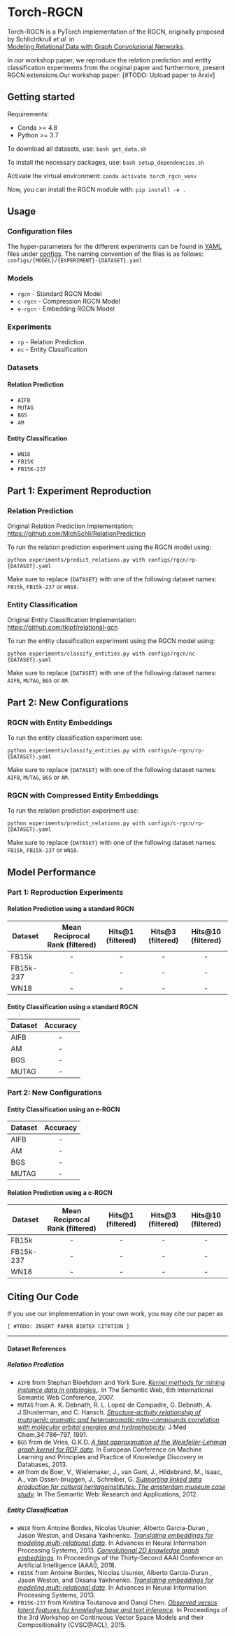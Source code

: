 # Torch-RGCN 

Torch-RGCN is a PyTorch implementation of the RGCN, originally proposed by Schlichtkrull *et al.* in  
[Modeling Relational Data with Graph Convolutional Networks](https://arxiv.org/abs/1703.06103).
 
In our workshop paper, we reproduce the relation prediction  and entity classification experiments from the original 
paper and furthermore, present RGCN extensions.Our workshop paper: [#TODO: Upload paper to Arxiv]

## Getting started

Requirements: 
* Conda >= 4.8
* Python >= 3.7

To download all datasets, use: `bash get_data.sh`

To install the necessary packages, use: `bash setup_dependencies.sh`

Activate the virtual environment: `conda activate torch_rgcn_venv`

Now, you can install the RGCN module with: `pip install -e .`  

## Usage

### Configuration files

The hyper-parameters for the different experiments can be found in [YAML](https://yaml.org/) files under 
[configs](configs). The naming convention of the files is as follows: `configs/{MODEL}/{EXPERIMENT}-{DATASET}.yaml`

### Models
* `rgcn` - Standard RGCN Model 
* `c-rgcn` - Compression RGCN Model 
* `e-rgcn` - Embedding RGCN Model

### Experiments
* `rp` - Relation Prediction
* `nc` - Entity Classification 

### Datasets

#### Relation Prediction 

 * `AIFB`  
 * `MUTAG` 
 * `BGS` 
 * `AM` 

#### Entity Classification
 
 * `WN18`  
 * `FB15K` 
 * `FB15K-237`

## Part 1: Experiment Reproduction  

### Relation Prediction 

Original Relation Prediction Implementation: https://github.com/MichSchli/RelationPrediction 

To run the relation prediction experiment using the RGCN model using:

`python experiments/predict_relations.py with configs/rgcn/rp-{DATASET}.yaml`

Make sure to replace `{DATASET}` with one of the following dataset names: `FB15k`, `FB15k-237` or `WN18`.

### Entity Classification

Original Entity Classification Implementation: https://github.com/tkipf/relational-gcn

To run the entity classification experiment using the RGCN model using:

`python experiments/classify_entities.py with configs/rgcn/nc-{DATASET}.yaml`

Make sure to replace `{DATASET}` with one of the following dataset names: `AIFB`, `MUTAG`, `BGS` or `AM`.

## Part 2: New Configurations 

### RGCN with Entity Embeddings 

To run the entity classification experiment use: 

`python experiments/classify_entities.py with configs/e-rgcn/rp-{DATASET}.yaml`

Make sure to replace `{DATASET}` with one of the following dataset names: `AIFB`, `MUTAG`, `BGS` or `AM`.

### RGCN with Compressed Entity Embeddings

To run the relation prediction experiment use: 

`python experiments/predict_relations.py with configs/c-rgcn/rp-{DATASET}.yaml`

Make sure to replace `{DATASET}` with one of the following dataset names: `FB15k`, `FB15k-237` or `WN18`.


## Model Performance

### Part 1: Reproduction Experiments

#### Relation Prediction  using a standard RGCN

| Dataset                       | Mean Reciprocal Rank (filtered)  | Hits@1 (filtered)      | Hits@3 (filtered)       | Hits@10 (filtered)      |
| ----------------------------- |:--------------------------------:|:----------------------:|:-----------------------:|:-----------------------:|
| FB15k                         | -                                | -                      | -                       | -                       |
| FB15k-237                     | -                                | -                      | -                       | -                       |
| WN18                          | -                                | -                      | -                       | -                       |

#### Entity Classification using a standard RGCN

| Dataset                       | Accuracy                         |
| ----------------------------- |:--------------------------------:|
| AIFB                          | -                                |
| AM                            | -                                |
| BGS                           | -                                |
| MUTAG                         | -                                |

### Part 2: New Configurations

#### Entity Classification using an e-RGCN

| Dataset                       | Accuracy                         |
| ----------------------------- |:--------------------------------:|
| AIFB                          | -                                |
| AM                            | -                                |
| BGS                           | -                                |
| MUTAG                         | -                                |

#### Relation Prediction using a c-RGCN

| Dataset                       | Mean Reciprocal Rank (filtered)  | Hits@1 (filtered)      | Hits@3 (filtered)       | Hits@10 (filtered)      |
| ----------------------------- |:--------------------------------:|:----------------------:|:-----------------------:|:-----------------------:|
| FB15k                         | -                                | -                      | -                       | -                       |
| FB15k-237                     | -                                | -                      | -                       | -                       |
| WN18                          | -                                | -                      | -                       | -                       |


## Citing Our Code 

If you use our implementation in your own work, you may cite our paper as

```
[ #TODO: INSERT PAPER BIBTEX CITATION ]
```

---

#### Dataset References

##### Relation Prediction 

 * `AIFB` from 
 Stephan Bloehdorn and York Sure. 
 *[Kernel methods for mining instance data in ontologies.](https://link.springer.com/content/pdf/10.1007%2F978-3-540-76298-0_5.pdf).* 
 In The Semantic Web, 6th International Semantic Web Conference,  2007. 
 * `MUTAG` from 
 A. K. Debnath, R. L. Lopez de Compadre, G. Debnath, A. J.Shusterman, and C. Hansch. 
 *[Structure-activity relationship of mutagenic aromatic and heteroaromatic nitro-compounds correlation 
 with molecular orbital energies and hydrophobicity](https://pubs.acs.org/doi/pdf/10.1021/jm00106a046?casa_token=ECo0FUp3gNoAAAAA:6Xgkt3vGuQeVFnGwlPlyDWm-fIflRmsRe7s5X_SH143O4-wVz5eIMHj_cmDvBWCVon6LLvVt0nTgy-4).* 
 J Med Chem,34:786–797, 1991.
 * `BGS` from 
 de Vries, G.K.D.
 *[A fast approximation of the Weisfeiler-Lehman graph kernel for RDF data](https://link.springer.com/content/pdf/10.1007%2F978-3-642-40988-2_39.pdf).* 
 In European Conference on Machine Learning and Principles and Practice of Knowledge Discovery in Databases, 2013.
 * `AM` from 
de Boer, V., Wielemaker, J., van Gent, J., Hildebrand, M., Isaac, A., van Ossen-bruggen, J., Schreiber, G.
*[Supporting linked data production for cultural heritageinstitutes: The amsterdam museum case study](https://link.springer.com/content/pdf/10.1007%2F978-3-642-30284-8_56.pdf).* 
In The Semantic Web: Research and Applications, 2012.

##### Entity Classification
 
 * `WN18` from 
 Antoine Bordes, Nicolas Usunier, Alberto Garcia-Duran , Jason Weston, and Oksana Yakhnenko. 
 *[Translating embeddings for modeling multi-relational data](http://papers.nips.cc/paper/5071-translating-embeddings-for-modeling-multi-rela)*.
 In Advances in Neural Information Processing Systems, 2013. 
 *[Convolutional  2D knowledge graph embeddings](https://arxiv.org/abs/1707.01476).*
 In Proceedings of the Thirty-Second AAAI Conference on Artificial Intelligence (AAAI), 2018. 
 * `FB15K` from 
 Antoine Bordes, Nicolas Usunier, Alberto Garcia-Duran , Jason Weston, and Oksana Yakhnenko. 
 *[Translating embeddings for modeling multi-relational data](http://papers.nips.cc/paper/5071-translating-embeddings-for-modeling-multi-rela).*
 In Advances in Neural Information Processing Systems, 2013.
 * `FB15K-237` from 
 Kristina Toutanova and Danqi Chen.
 *[Observed versus latent features for knowledge base and text inference](https://www.aclweb.org/anthology/W15-4007.pdf).*
 In Proceedings of the 3rd Workshop on Continuous Vector Space Models and their Compositionality (CVSC@ACL), 2015.